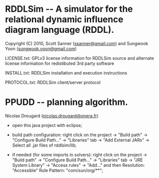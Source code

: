 RDDLSim -- A simulator for the relational dynamic influence diagram language (RDDL).
====================================================================================

Copyright (C) 2010, Scott Sanner (ssanner@gmail.com) and Sungwook Yoon (sungwook.yoon@gmail.com)

LICENSE.txt:  GPLv3 license information for RDDLSim source and alternate license information for redistibuted 3rd party software

INSTALL.txt:  RDDLSim installation and execution instructions

PROTOCOL.txt: RDDLSim client/server protocol

PPUDD -- planning algorithm.
============================

Nicolas Drougard (nicolas.drougard@onera.fr)

- open this java project with eclipse;

- build path configuration: 
	right click on the project -> "Build path" -> "Configure Build Path..." -> "Libraries" tab
	-> "Add External JARs" -> Select all .jar files of rddlsim/lib;

- if needed (for some imports in solvers): 
	right click on the project -> "Build path" -> "Configure Build Path..." -> "Libraries" tab
	-> "JRE System Library" -> "Access rules" -> "Add..."
	and then 
	Resolution: "Accessible"
	Rule Pattern: "com/sun/org/**";
